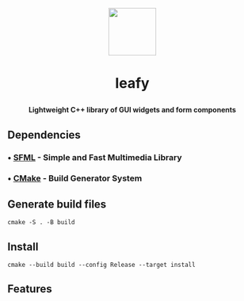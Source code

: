 <p align="center">
  <img src="https://github.com/austinmhorn/leafy/blob/c7fa2f7787ac028775d6a416f2514d8458fdee73/resources/images/icon.png" width="96px" height="96px"> 
</p>

<h1>
   <p align="center">
     leafy<br>
   </p>
</h1>

<h4>
  <p align="center">
    Lightweight C++ library of GUI widgets and form components
  </p>
</h4>

## Dependencies

  ### • [SFML](https://www.sfml-dev.org/download.php) - Simple and Fast Multimedia Library
  ### • [CMake](https://cmake.org/download/) - Build Generator System

## Generate build files
  
    cmake -S . -B build

## Install
    
    cmake --build build --config Release --target install

## Features
